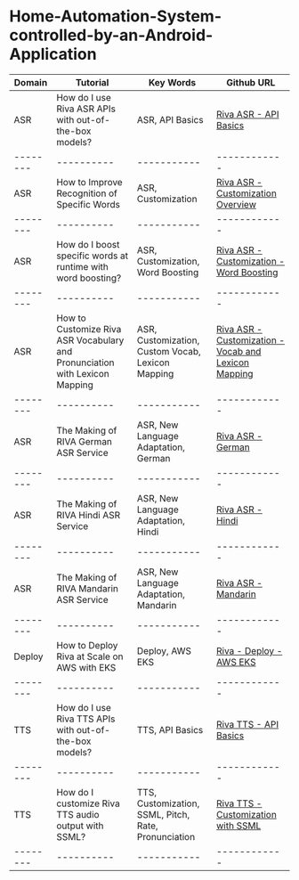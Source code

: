 # Home-Automation-System-controlled-by-an-Android-Application

| Domain | Tutorial | Key Words | Github URL |
|--------|----------|-----------|------------|
| ASR | How do I use Riva ASR APIs with out-of-the-box models? | ASR, API Basics | [Riva ASR - API Basics](asr-python-basics.ipynb) |
|--------|----------|-----------|------------|
| ASR | How to Improve Recognition of Specific Words | ASR, Customization | [Riva ASR - Customization Overview](asr-how-to-improve-recognition-for-specific-words.md) |
|--------|----------|-----------|------------|
| ASR | How do I boost specific words at runtime with word boosting? | ASR, Customization, Word Boosting | [Riva ASR - Customization - Word Boosting](asr-python-advanced-wordboosting.ipynb) |
|--------|----------|-----------|------------|
| ASR | How to Customize Riva ASR Vocabulary and Pronunciation with Lexicon Mapping | ASR, Customization, Custom Vocab, Lexicon Mapping | [Riva ASR - Customization - Vocab and Lexicon Mapping](asr-python-advanced-customize-vocabulary-and-lexicon.ipynb) |
|--------|----------|-----------|------------|
| ASR | The Making of RIVA German ASR Service | ASR, New Language Adaptation, German | [Riva ASR - German](New-language-adaptation/German) | 
|--------|----------|-----------|------------|
| ASR | The Making of RIVA Hindi ASR Service | ASR, New Language Adaptation, Hindi | [Riva ASR - Hindi](New-language-adaptation/Hindi) | 
|--------|----------|-----------|------------|
| ASR | The Making of RIVA Mandarin ASR Service | ASR, New Language Adaptation, Mandarin | [Riva ASR - Mandarin](New-language-adaptation/Mandarin) | 
|--------|----------|-----------|------------|
| Deploy | How to Deploy Riva at Scale on AWS with EKS | Deploy, AWS EKS | [Riva - Deploy - AWS EKS](deploy-eks.md) |
|--------|----------|-----------|------------|
| TTS | How do I use Riva TTS APIs with out-of-the-box models? | TTS, API Basics | [Riva TTS - API Basics](tts-python-basics.ipynb) |
|--------|----------|-----------|------------|
| TTS | How do I customize Riva TTS audio output with SSML? | TTS, Customization, SSML, Pitch, Rate, Pronunciation | [Riva TTS - Customization with SSML](tts-python-advanced-customizationwithssml.ipynb) |
|--------|----------|-----------|------------|
